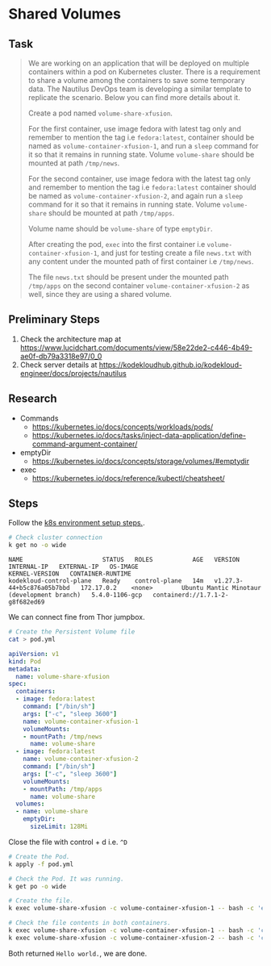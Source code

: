 # Shared Volumes

## Task

> We are working on an application that will be deployed on multiple containers within a pod on Kubernetes cluster. There is a requirement to share a volume among the containers to save some temporary data. The Nautilus DevOps team is developing a similar template to replicate the scenario. Below you can find more details about it.
>
> Create a pod named `volume-share-xfusion`.
>
> For the first container, use image fedora with latest tag only and remember to mention the tag i.e `fedora:latest`, container should be named as `volume-container-xfusion-1`, and run a `sleep` command for it so that it remains in running state. Volume `volume-share` should be mounted at path `/tmp/news`.
>
> For the second container, use image fedora with the latest tag only and remember to mention the tag i.e `fedora:latest` container should be named as `volume-container-xfusion-2`, and again run a `sleep` command for it so that it remains in running state. Volume `volume-share` should be mounted at path `/tmp/apps`.
>
> Volume name should be `volume-share` of type `emptyDir`.
>
> After creating the pod, `exec` into the first container i.e `volume-container-xfusion-1`, and just for testing create a file `news.txt` with any content under the mounted path of first container i.e `/tmp/news`.
>
> The file `news.txt` should be present under the mounted path `/tmp/apps` on the second container `volume-container-xfusion-2` as well, since they are using a shared volume.

## Preliminary Steps

1. Check the architecture map at <https://www.lucidchart.com/documents/view/58e22de2-c446-4b49-ae0f-db79a3318e97/0_0>
2. Check server details at <https://kodekloudhub.github.io/kodekloud-engineer/docs/projects/nautilus>

## Research

* Commands
  * https://kubernetes.io/docs/concepts/workloads/pods/
  * https://kubernetes.io/docs/tasks/inject-data-application/define-command-argument-container/
* emptyDir
  * https://kubernetes.io/docs/concepts/storage/volumes/#emptydir
* exec
  * https://kubernetes.io/docs/reference/kubectl/cheatsheet/

## Steps

Follow the [k8s environment setup steps.](setup-k8s-env.md).

```bash
# Check cluster connection
k get no -o wide
```

```
NAME                      STATUS   ROLES           AGE   VERSION                     INTERNAL-IP   EXTERNAL-IP   OS-IMAGE                                      KERNEL-VERSION   CONTAINER-RUNTIME
kodekloud-control-plane   Ready    control-plane   14m   v1.27.3-44+b5c876a05b7bbd   172.17.0.2    <none>        Ubuntu Mantic Minotaur (development branch)   5.4.0-1106-gcp   containerd://1.7.1-2-g8f682ed69
```

We can connect fine from Thor jumpbox.

```bash
# Create the Persistent Volume file
cat > pod.yml
```

```yaml
apiVersion: v1
kind: Pod
metadata:
  name: volume-share-xfusion
spec:
  containers:
  - image: fedora:latest
    command: ["/bin/sh"]
    args: ["-c", "sleep 3600"]
    name: volume-container-xfusion-1
    volumeMounts:
    - mountPath: /tmp/news
      name: volume-share
  - image: fedora:latest
    name: volume-container-xfusion-2
    command: ["/bin/sh"]
    args: ["-c", "sleep 3600"]
    volumeMounts:
    - mountPath: /tmp/apps
      name: volume-share
  volumes:
  - name: volume-share
    emptyDir:
      sizeLimit: 128Mi
```

Close the file with control + d i.e. `^D`

```bash
# Create the Pod.
k apply -f pod.yml

# Check the Pod. It was running.
k get po -o wide

# Create the file.
k exec volume-share-xfusion -c volume-container-xfusion-1 -- bash -c 'echo "Hello world." > /tmp/news/news.txt'

# Check the file contents in both containers.
k exec volume-share-xfusion -c volume-container-xfusion-1 -- bash -c 'cat /tmp/news/news.txt'
k exec volume-share-xfusion -c volume-container-xfusion-2 -- bash -c 'cat /tmp/apps/news.txt'
```

Both returned `Hello world.`, we are done.
